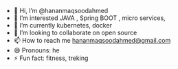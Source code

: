 - 👋 Hi, I’m @hananmaqsoodahmed
- 👀 I’m interested JAVA , Spring BOOT , micro services, 
- 🌱 I’m currently kubernetes, docker
- 💞️ I’m looking to collaborate on open source
- 📫 How to reach me hananmaqsoodahmed@gmail.com
- 😄 Pronouns: he
- ⚡ Fun fact: fitness, treking

<!---
hananmaqsoodahmed/hananmaqsoodahmed is a ✨ special ✨ repository because its `README.md` (this file) appears on your GitHub profile.
You can click the Preview link to take a look at your changes.
--->
